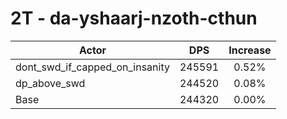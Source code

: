# 2T - da-yshaarj-nzoth-cthun
| Actor | DPS | Increase |
|---|:---:|:---:|
|dont_swd_if_capped_on_insanity|245591|0.52%|
|dp_above_swd|244520|0.08%|
|Base|244320|0.00%|
